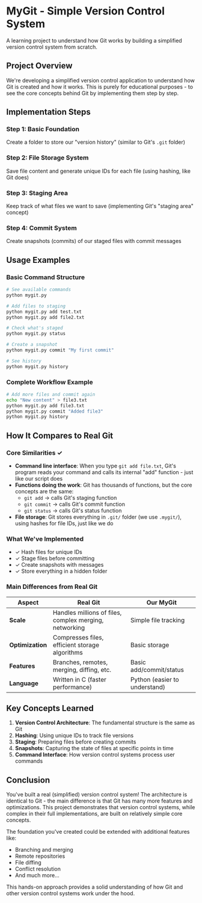 # MyGit - Simple Version Control System

A learning project to understand how Git works by building a simplified version control system from scratch.

## Project Overview

We're developing a simplified version control application to understand how Git is created and how it works. This is purely for educational purposes - to see the core concepts behind Git by implementing them step by step.

## Implementation Steps

### Step 1: Basic Foundation
Create a folder to store our "version history" (similar to Git's `.git` folder)

### Step 2: File Storage System
Save file content and generate unique IDs for each file (using hashing, like Git does)

### Step 3: Staging Area
Keep track of what files we want to save (implementing Git's "staging area" concept)

### Step 4: Commit System
Create snapshots (commits) of our staged files with commit messages

## Usage Examples

### Basic Command Structure

```bash
# See available commands
python mygit.py

# Add files to staging
python mygit.py add test.txt
python mygit.py add file2.txt

# Check what's staged
python mygit.py status

# Create a snapshot
python mygit.py commit "My first commit"

# See history
python mygit.py history
```

### Complete Workflow Example
```bash
# Add more files and commit again
echo "New content" > file3.txt
python mygit.py add file3.txt
python mygit.py commit "Added file3"
python mygit.py history
```

## How It Compares to Real Git

### Core Similarities ✓
- **Command line interface**: When you type `git add file.txt`, Git's program reads your command and calls its internal "add" function - just like our script does
- **Functions doing the work**: Git has thousands of functions, but the core concepts are the same:
  - `git add` → calls Git's staging function
  - `git commit` → calls Git's commit function  
  - `git status` → calls Git's status function
- **File storage**: Git stores everything in `.git/` folder (we use `.mygit/`), using hashes for file IDs, just like we do

### What We've Implemented
- ✓ Hash files for unique IDs
- ✓ Stage files before committing
- ✓ Create snapshots with messages
- ✓ Store everything in a hidden folder

### Main Differences from Real Git

| Aspect | Real Git | Our MyGit |
|--------|----------|-----------|
| **Scale** | Handles millions of files, complex merging, networking | Simple file tracking |
| **Optimization** | Compresses files, efficient storage algorithms | Basic storage |
| **Features** | Branches, remotes, merging, diffing, etc. | Basic add/commit/status |
| **Language** | Written in C (faster performance) | Python (easier to understand) |

## Key Concepts Learned

1. **Version Control Architecture**: The fundamental structure is the same as Git
2. **Hashing**: Using unique IDs to track file versions
3. **Staging**: Preparing files before creating commits
4. **Snapshots**: Capturing the state of files at specific points in time
5. **Command Interface**: How version control systems process user commands

## Conclusion

You've built a real (simplified) version control system! The architecture is identical to Git - the main difference is that Git has many more features and optimizations. This project demonstrates that version control systems, while complex in their full implementations, are built on relatively simple core concepts.

The foundation you've created could be extended with additional features like:
- Branching and merging
- Remote repositories
- File diffing
- Conflict resolution
- And much more...

This hands-on approach provides a solid understanding of how Git and other version control systems work under the hood.